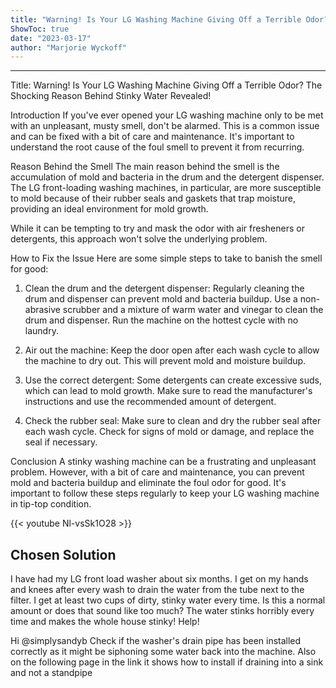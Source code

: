 ```yaml
---
title: "Warning! Is Your LG Washing Machine Giving Off a Terrible Odor? The Shocking Reason Behind Stinky Water Revealed!"
ShowToc: true 
date: "2023-03-17"
author: "Marjorie Wyckoff"
---
```

*****
Title: Warning! Is Your LG Washing Machine Giving Off a Terrible Odor? The Shocking Reason Behind Stinky Water Revealed!

Introduction
If you've ever opened your LG washing machine only to be met with an unpleasant, musty smell, don't be alarmed. This is a common issue and can be fixed with a bit of care and maintenance. It's important to understand the root cause of the foul smell to prevent it from recurring.

Reason Behind the Smell
The main reason behind the smell is the accumulation of mold and bacteria in the drum and the detergent dispenser. The LG front-loading washing machines, in particular, are more susceptible to mold because of their rubber seals and gaskets that trap moisture, providing an ideal environment for mold growth.

While it can be tempting to try and mask the odor with air fresheners or detergents, this approach won't solve the underlying problem.

How to Fix the Issue
Here are some simple steps to take to banish the smell for good:

1. Clean the drum and the detergent dispenser: Regularly cleaning the drum and dispenser can prevent mold and bacteria buildup. Use a non-abrasive scrubber and a mixture of warm water and vinegar to clean the drum and dispenser. Run the machine on the hottest cycle with no laundry.

2. Air out the machine: Keep the door open after each wash cycle to allow the machine to dry out. This will prevent mold and moisture buildup.

3. Use the correct detergent: Some detergents can create excessive suds, which can lead to mold growth. Make sure to read the manufacturer's instructions and use the recommended amount of detergent.

4. Check the rubber seal: Make sure to clean and dry the rubber seal after each wash cycle. Check for signs of mold or damage, and replace the seal if necessary.

Conclusion
A stinky washing machine can be a frustrating and unpleasant problem. However, with a bit of care and maintenance, you can prevent mold and bacteria buildup and eliminate the foul odor for good. It's important to follow these steps regularly to keep your LG washing machine in tip-top condition.

{{< youtube Nl-vsSk1O28 >}} 



## Chosen Solution
 I have had my LG front load washer about six months.   I get on my hands and knees after every wash to drain the water from the tube next to the filter.  I get at least two cups of dirty, stinky water every time.  Is this a normal amount or does that sound like too much?  The water stinks horribly every time and makes the whole house stinky! Help!

 Hi @simplysandyb
Check if the washer's drain pipe has been installed correctly as it might be siphoning some water back into the machine.
Also on the following page in the link it shows how to install if draining into a sink and not a standpipe





